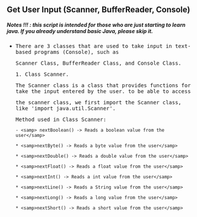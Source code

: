 ## Get User Input (Scanner, BufferReader, Console)
##### Notes !!! : this script is intended for those who are just starting to learn java. If you already understand basic Java, please skip it.

- <samp>There are 3 classes that are used to take input in text-based programs (Console), such as</samp> 
 
  <samp>Scanner Class, BufferReader Class, and Console Class.</samp>
  
    <samp>1. Class Scanner. </samp>
     
    <samp>The Scanner class is a class that provides functions for take the input entered by the user. to be able to access </samp>

    <samp>the scanner class, we first import the Scanner class, like 'import java.util.Scanner'.</samp>

    <samp>Method used in Class Scanner:

      - <samp> nextBoolean() -> Reads a boolean value from the user</samp>

      * <samp>nextByte() -> Reads a byte value from the user</samp>

      * <samp>nextDouble() -> Reads a double value from the user</samp>

      * <samp>nextFloat() -> Reads a float value from the user</samp>

      * <samp>nextInt()	-> Reads a int value from the user</samp>

      * <samp>nextLine() -> Reads a String value from the user</samp>

      * <samp>nextLong() -> Reads a long value from the user</samp>

      * <samp>nextShort() -> Reads a short value from the user</samp>
 
         
